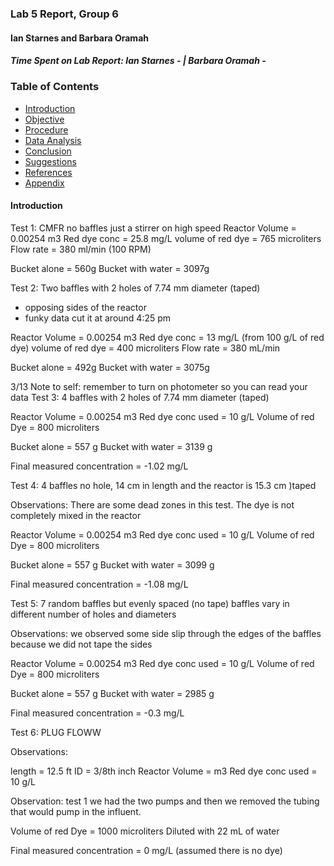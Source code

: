 ### Lab 5 Report, Group 6
#### Ian Starnes and Barbara Oramah
##### Time Spent on Lab Report: Ian Starnes -  | Barbara Oramah -


### Table of Contents

- [Introduction](#Introduction)
- [Objective](#Objective)
- [Procedure](#Procedure)
- [Data Analysis](#Data-analysis)
- [Conclusion](#Conclusion)
- [Suggestions](#Suggestions)
- [References](#References)
- [Appendix](#Appendix)

#### Introduction

Test 1: CMFR no baffles just a stirrer on high speed
Reactor Volume = 0.00254 m3
Red dye conc = 25.8 mg/L
volume of red dye = 765 microliters
Flow rate =  380 ml/min
(100 RPM)

Bucket alone = 560g
Bucket with water = 3097g

Test 2: Two baffles with 2 holes of 7.74 mm diameter (taped)

- opposing sides of the reactor
- funky data cut it at around 4:25 pm

Reactor Volume = 0.00254 m3
Red dye conc = 13 mg/L (from 100 g/L of red dye)
volume of red dye =  400 microliters
Flow rate = 380 mL/min

Bucket alone = 492g
Bucket with water = 3075g

3/13
Note to self: remember to turn on photometer so you can read your data
Test 3: 4 baffles with 2 holes of 7.74 mm diameter (taped)

Reactor Volume = 0.00254 m3
Red dye conc used = 10 g/L
Volume of red Dye = 800 microliters

Bucket alone =  557 g
Bucket with water = 3139 g

Final measured concentration = -1.02 mg/L

Test 4: 4 baffles no hole, 14 cm in length and the reactor is 15.3 cm )taped

Observations: There are some dead zones in this test. The dye is not completely mixed in the reactor

Reactor Volume = 0.00254 m3
Red dye conc used = 10 g/L
Volume of red Dye = 800 microliters

Bucket alone =  557 g
Bucket with water = 3099 g

Final measured concentration =  -1.08 mg/L


Test 5: 7 random baffles but evenly spaced (no tape)
baffles vary in different number of holes and diameters


Observations: we observed some side slip through the edges of the baffles because we did not tape the sides

Reactor Volume = 0.00254 m3
Red dye conc used = 10 g/L
Volume of red Dye = 800 microliters

Bucket alone =  557 g
Bucket with water = 2985 g

Final measured concentration = -0.3 mg/L

Test 6: PLUG FLOWW

Observations:

length = 12.5 ft
ID = 3/8th inch
Reactor Volume = m3
Red dye conc used = 10 g/L

Observation: test 1 we had the two pumps and then we removed the tubing that would pump in the influent.

Volume of red Dye = 1000 microliters
Diluted with 22 mL of water


Final measured concentration = 0 mg/L (assumed there is no dye)
